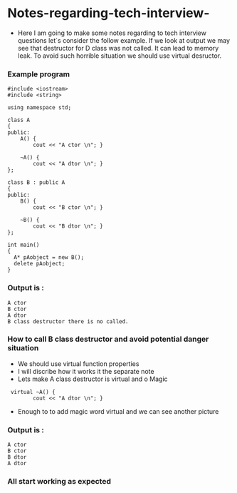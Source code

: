 # Notes-regarding-tech-interview-

* Here I am going to make some notes regarding to tech interview questions
let`s consider the follow example. If we look at output we may see that 
destructor for D class was not called. It can lead to memory leak. To avoid 
such horrible situation we should use virtual desructor.

### Example program
```
#include <iostream>
#include <string>

using namespace std;

class A
{
public:
    A() {
        cout << "A ctor \n"; }
    
    ~A() {
        cout << "A dtor \n"; }    
};

class B : public A
{
public:
    B() {
        cout << "B ctor \n"; }
    
    ~B() {
        cout << "B dtor \n"; }        
};

int main()
{
  A* pAobject = new B();
  delete pAobject;
}
```
### Output is :

```
A ctor 
B ctor 
A dtor 
B class destructor there is no called.
```


### How to call B class destructor and avoid potential danger situation
* We should use virtual function properties 
* I will discribe how it works it the separate note 
* Lets make A class destructor is virtual and o Magic 

```
 virtual ~A() {
        cout << "A dtor \n"; }    
```

* Enough to to add magic word virtual and we can see another picture

### Output is :
```
A ctor 
B ctor 
B dtor 
A dtor 
```
### All start working as expected
